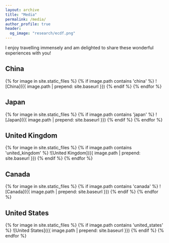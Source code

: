 ```yaml
---
layout: archive
title: "Media"
permalink: /media/
author_profile: true
header:
  og_image: "research/ecdf.png"
---
```



I enjoy travelling immensely and am delighted to share these wonderful experiences with you!



## China

{% for image in site.static_files %}
  {% if image.path contains 'china' %}
    ![China]({{ image.path | prepend: site.baseurl }})
  {% endif %}
{% endfor %}

## Japan

{% for image in site.static_files %}
  {% if image.path contains 'japan' %}
    ![Japan]({{ image.path | prepend: site.baseurl }})
  {% endif %}
{% endfor %}

## United Kingdom

{% for image in site.static_files %}
  {% if image.path contains 'united_kingdom' %}
    ![United Kingdom]({{ image.path | prepend: site.baseurl }})
  {% endif %}
{% endfor %}

## Canada

{% for image in site.static_files %}
  {% if image.path contains 'canada' %}
    ![Canada]({{ image.path | prepend: site.baseurl }})
  {% endif %}
{% endfor %}

## United States

{% for image in site.static_files %}
  {% if image.path contains 'united_states' %}
    ![United States]({{ image.path | prepend: site.baseurl }})
  {% endif %}
{% endfor %}
